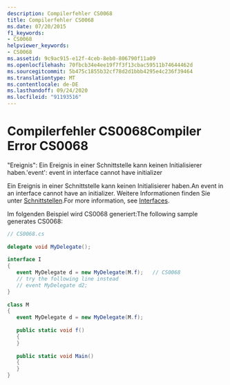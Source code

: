 ```yaml
---
description: Compilerfehler CS0068
title: Compilerfehler CS0068
ms.date: 07/20/2015
f1_keywords:
- CS0068
helpviewer_keywords:
- CS0068
ms.assetid: 9c9ac915-e12f-4ceb-8eb0-806790f11a09
ms.openlocfilehash: 70fbcb34e4ee19f7f3f13cbac59511b74644462d
ms.sourcegitcommit: 5b475c1855b32cf78d2d1bbb4295e4c236f39464
ms.translationtype: MT
ms.contentlocale: de-DE
ms.lasthandoff: 09/24/2020
ms.locfileid: "91193516"
---
```

# <a name="compiler-error-cs0068"></a><span data-ttu-id="27198-103">Compilerfehler CS0068</span><span class="sxs-lookup"><span data-stu-id="27198-103">Compiler Error CS0068</span></span>

<span data-ttu-id="27198-104">"Ereignis": Ein Ereignis in einer Schnittstelle kann keinen Initialisierer haben.</span><span class="sxs-lookup"><span data-stu-id="27198-104">'event': event in interface cannot have initializer</span></span>  
  
 <span data-ttu-id="27198-105">Ein Ereignis in einer Schnittstelle kann keinen Initialisierer haben.</span><span class="sxs-lookup"><span data-stu-id="27198-105">An event in an interface cannot have an initializer.</span></span> <span data-ttu-id="27198-106">Weitere Informationen finden Sie unter [Schnittstellen](../programming-guide/interfaces/index.md).</span><span class="sxs-lookup"><span data-stu-id="27198-106">For more information, see [Interfaces](../programming-guide/interfaces/index.md).</span></span>  
  
 <span data-ttu-id="27198-107">Im folgenden Beispiel wird CS0068 generiert:</span><span class="sxs-lookup"><span data-stu-id="27198-107">The following sample generates CS0068:</span></span>  
  
```csharp  
// CS0068.cs  
  
delegate void MyDelegate();  
  
interface I  
{  
   event MyDelegate d = new MyDelegate(M.f);   // CS0068  
   // try the following line instead  
   // event MyDelegate d2;  
}  
  
class M  
{  
   event MyDelegate d = new MyDelegate(M.f);  
  
   public static void f()  
   {  
   }  
  
   public static void Main()  
   {  
   }  
}  
```
